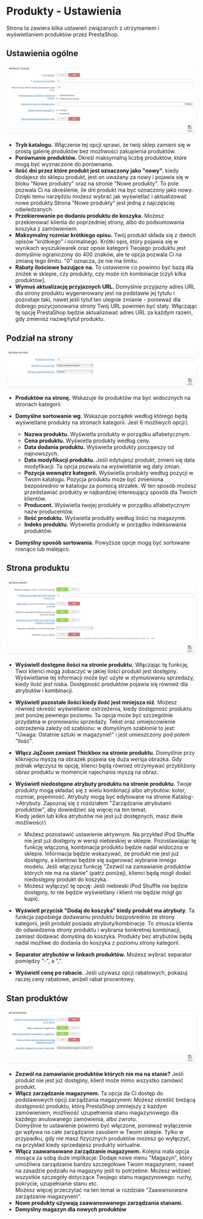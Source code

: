 # Produkty - Ustawienia

Strona ta zawiera kilka ustawień związanych z utrzymaniem i wyświetlaniem produktów przez PrestaShop.

## Ustawienia ogólne <a href="#produkty-ustawienia-ustawieniaogolne" id="produkty-ustawienia-ustawieniaogolne"></a>

![](../../../.gitbook/assets/30245388.png)

* **Tryb katalogu.** Włączenie tej opcji sprawi, że twój sklep zamieni się w prostą galerię produktów bez możliwości zakupienia produktów.
* **Porównanie produktów.** Określ maksymalną liczbę produktów, które mogą być wyznaczone do porównania.
* **Ilość dni przez które produkt jest oznaczony jako "nowy".** kiedy dodajesz do sklepu produkt, jest on uważany za nowy i pojawia się w bloku "Nowe produkty" oraz na stronie "Nowe produkty". To pole pozwala Ci na określenie, ile dni produkt ma być oznaczony jako nowy. Dzięki temu narzędziu możesz wybrać jak wyświetlać i aktualizować nowe produkty.Strona "Nowe produkty" jest jedną z najczęściej odwiedzanych.
* **Przekierowanie po dodaniu produktu do koszyka.** Możesz przekierować klienta do poprzedniej strony, albo do podsumowania koszyka z zamówieniem.
* **Maksymalny rozmiar krótkiego opisu.** Twój produkt składa się z dwóch opisów "krótkiego" i normalnego. Krótki opis, który pojawia się w wynikach wyszukiwarek oraz opisie kategorii Twojego produktu jest domyślnie ograniczony do 400 znaków, ale te opcja pozwala Ci na zmianę tego limitu. "0" oznacza, że nie ma limitu.
* **Rabaty ilościowe bazujące na.** To ustawienie co powinno być bazą dla zniżek w sklepie, czy produkty, czy może ich kombinacje (czyli kilka produktów].
* **Wymuś aktualizację przyjaznych URL.** Domyślnie przyjazny adres URL dla strony produktu wygenerowany jest na podstawie jej tytułu i pozostaje taki, nawet jeśli tytuł ten ulegnie zmianie - ponieważ dla dobrego pozycjonowania strony Twój URL powinien być stały. Włączając tę opcję PrestaShop będzie aktualizować adres URL za każdym razem, gdy zmienisz nazwę/tytuł produktu.

## Podział na strony <a href="#produkty-ustawienia-podzialnastrony" id="produkty-ustawienia-podzialnastrony"></a>

![](../../../.gitbook/assets/30245389.png)

* **Produktów na stronę.** Wskazuje ile produktów ma być widocznych na stronach kategorii
* **Domyślne sortowanie wg**. Wskazuje porządek według którego będą wyświetlane produkty na stronach kategorii. Jest 6 możliwych opcji:\

  * **Nazwa produktu.** Wyświetla produkty w porządku alfabetycznym.
  * **Cena produktu.** Wyświetla produkty według ceny.
  * **Data dodania produktu.** Wyświetla produkty począwszy od najnowszych.
  * **Data modyfikacji produktu.** Jeśli edytujesz produkt, zmieni się data modyfikacji. Ta opcja pozwala na wyświetlanie wg daty zmian.
  * **Pozycja wewnątrz kategorii.** Wyświetla produkty według pozycji w Twoim katalogu. Pozycja produktu może być zmieniona bezpośrednio w katalogu za pomocą strzałek. W ten sposób możesz przedstawiać produkty w najbardziej interesujący sposób dla Twoich klientów.
  * **Producent.** Wyświetla twojej produkty w porządku alfabetycznym nazw producentów.
  * **Ilość produktu.** Wyświetla produkty według ilości na magazynie.
  * **Indeks produktu.** Wyświetla produkty w porządku indeksowania produktów.
* **Domyślny sposób sortowania.** Powyższe opcje mogą być sortowane rosnąco lub malejąco.

## Strona produktu <a href="#produkty-ustawienia-stronaproduktu" id="produkty-ustawienia-stronaproduktu"></a>

![](../../../.gitbook/assets/30245390.png)

* **Wyświetl dostępne ilości na stronie produktu.** Włączając tę funkcję, Twoi klienci mogą zobaczyć w jakiej ilości produkt jest dostępny. Wyświetlanie tej informacji może być użyte w stymulowaniu sprzedaży, kiedy ilość jest niska. Dostępność produktów pojawia się również dla atrybutów i kombinacji.
* **Wyświetl pozostałe ilości kiedy ilość jest mniejsza niż**. Możesz również określić wyświetlanie ostrzeżenia, kiedy dostępność produktu jest poniżej pewnego poziomu. Ta opcja może być szczególnie przydatna w promowaniu sprzedaży. Tekst oraz umiejscowienie ostrzeżenia zależy od szablonu: w domyślnym szablonie to jest: "Uwaga: Ostatnie sztuki w magazynie!" i jest umieszczony pod polem "Ilość".
* **Włącz JqZoom zamiast Thickbox na stronie produktu.** Domyślnie przy kliknięciu myszą na obrazek pojawia się duża wersja obrazka. Gdy jednak włączysz te opcję, klienci będą również otrzymywać przybliżony obraz produktu w momencie najechania myszą na obraz.
* **Wyświetl niedostępne atrybuty produktu na stronie produktu.** Twoje produkty mogą składać się z wielu kombinacji albo atrybutów: kolor, rozmiar, pojemność. Atrybuty mogą być edytowane na stronie Katalog->Atrybuty. Zapoznaj się z rozdziałem "Zarządzanie atrybutami produktów", aby dowiedzieć się więcej na ten temat.\
  Kiedy jeden lub kilka atrybutów nie jest już dostępnych, masz dwie możliwości:\

  * Możesz pozostawić ustawienie aktywnym. Na przykład iPod Shuffle nie jest już dostępny w wersji niebieskiej w sklepie. Pozostawiając tę funkcję włączoną, kombinacja produktu będzie nadal widoczna w sklepie. Informacja będzie wskazywać, że produkt nie jest już dostępny, a klientowi będzie się sugerować wybranie innego modelu. Jeśli włączysz funkcję "Zezwól na zamawianie produktów których nie ma na stanie" (patrz poniżej), klienci będą mogli dodać niedostępny produkt do koszyka.
  * Możesz wyłączyć tę opcję: Jeśli niebieski iPod Shuffle nie będzie dostępny, to nie będzie wyświetlany i klient nie będzie mógł go kupić.
* **Wyświetl przycisk "Dodaj do koszyka" kiedy produkt ma atrybuty**. Ta funkcja zapobiega dodawaniu produktu bezpośrednio ze strony kategorii, jeśli produkt posiada atrybuty/kombinacje. To zmusza klienta do odwiedzenia strony produktu i wybrania konkretnej kombinacji, zamiast dodawać domyślną do koszyka. Produkty bez atrybutów będą nadal możliwe do dodania do koszyka z poziomu strony kategorii.
* **Separator atrybutów w linkach produktów.** Możesz wybrać separator pomiędzy "-", a ",".
* **Wyświetl cenę po rabacie.** Jeśli używasz opcji rabatowych, pokazuj raczej ceny rabatowe, aniżeli rabat procentowy.

## Stan produktów <a href="#produkty-ustawienia-stanproduktow" id="produkty-ustawienia-stanproduktow"></a>

![](../../../.gitbook/assets/30245391.png)

* **Zezwól na zamawianie produktów których nie ma na stanie?** Jeśli produkt nie jest już dostępny, klient może mimo wszystko zamówić produkt.
* **Włącz zarządzanie magazynem.** Ta opcja da Ci dostęp do podstawowych opcji zarządzania magazynem: Możesz określić bieżącą dostępność produktu, którą PrestaShop zmniejszy z każdym zamówieniem, możliwość uzupełnienia stanu magazynowego dla każdego anulowanego zamówienia, albo zwrotu.\
  Domyślnie to ustawienie powinno być włączone, ponieważ wyłączenie go wpływa na całe zarządzanie zasobem w Twoim sklepie. Tylko w przypadku, gdy nie masz fizycznych produktów możesz go wyłączyć, na przykład kiedy sprzedajesz produkty wirtualne.
* **Włącz zaawansowane zarządzanie magazynem.** Kolejna mała opcja niosąca za sobą duże implikacje: Dodaje nowe menu "Magazyn", który umożliwia zarządzanie bardzo szczegółowe Twoim magazynem, nawet na zasadzie podziału na magazyny jeśli to potrzebne. Możesz widzieć wszystkie szczegóły dotyczące Twojego stanu magazynowego: ruchy, pokrycie, uzupełnianie stanu etc.\
  Możesz więcej przeczytać na ten temat w rozdziale "Zaawansowane zarządzanie magazynem".
* **Nowe produkty używają zaawansowanego zarządzania stanami.**
* **Domyślny magazyn dla nowych produktów**
